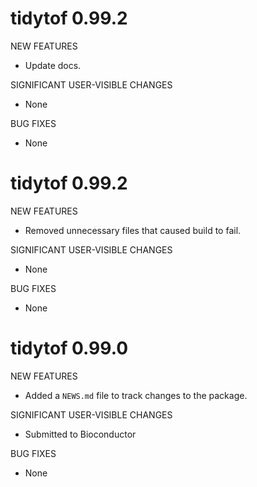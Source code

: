 # tidytof 0.99.2

NEW FEATURES

* Update docs. 

SIGNIFICANT USER-VISIBLE CHANGES

* None

BUG FIXES

* None

# tidytof 0.99.2

NEW FEATURES

* Removed unnecessary files that caused build to fail. 

SIGNIFICANT USER-VISIBLE CHANGES

* None

BUG FIXES

* None




# tidytof 0.99.0

NEW FEATURES

* Added a `NEWS.md` file to track changes to the package.

SIGNIFICANT USER-VISIBLE CHANGES

* Submitted to Bioconductor

BUG FIXES

* None
